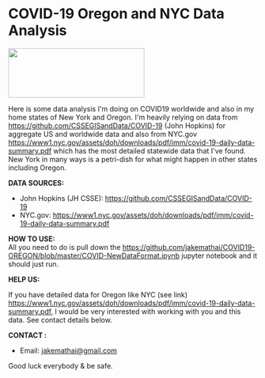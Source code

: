# COVID-19 Oregon and NYC Data Analysis 

<img src="https://00e9e64bacdfc84b2736dd7defcb7d59f681e01a96e199ab7b-apidata.googleusercontent.com/download/storage/v1/b/cloudvision-jm/o/virus.jpg?qk=AD5uMEtDCJaFOSUYbBlMuQJ3Dgaxu9rzrFpUoJiJ2bGtAPc2xgEjJD32WEqTUwZ-JkCJ_XIQAnUz15LcJcq-5OE_rJIRGd1AUOzLeVCCMiVXJjhsAMfSGB0S371RS6P1dcz0iLwQb_htPhhWajnDoUXmwEvYWAZcB8P5GaegQ4T3e3sQAvSmqqIAVOXr4fMJNiHTN_hXHHf63X--zR7t38O-UrU1b0quHJx_mW9_dzd-cPkOIUcSKevZxonBQUdHykZXLzbOL-yZVOu2lvNLHPp-4vfp9CmW2M-cnaRlWfr-OKdJ1WBSwdyWaegltgEv_IyjTMt6NfN71MGZo6lSNrfwENAYiQTK1leKcuplcv4hmTenn_NrNli4bw4RhDcoEs5v96tWo9BRkxpqAWEXuYhj0t7yKx796R5rnOyeqx7MPey4AWP9JJYJ_2XIWdh7FsVhjr0NSU0gyKXrlpQmlOpyncsxXUmDQMvzZQjo60ZkO1ivadMsWM0dg9dk1erttAb-uvzi68nqNO_N9wIv7gxTK7bM7to6s7DvPdCsmzUGNSnf5Ap0Qw6FsUh636cb6No8b3zKIZ7InkODRHSpbrsaEuAW8aPVo-IkhGiI9SlYNILdKWFYSIgLiHwtuhG7AFRzvUqWsUvrgx_S64HWihXWKorttyZkvtNC8rULK4lcWoHDrS3aUekfRt5M2NFxFc_SFCJ7bAZboXlggg6Udl7fsD4r-Cq8KXmqKt1CATDN6cXWFiU9X2vja4cXl8v4KG6ALku_RzNyEsVwxCsiFbusMBOVcTB7wvwc8V7OPPPBx7GJgxtKwmc&isca=1" height="100" width="275">


 Here is some data analysis I'm doing on COVID19 worldwide and also in my home states of New York and Oregon. I'm heavily relying on data from https://github.com/CSSEGISandData/COVID-19 (John Hopkins) for aggregate US and worldwide data and also from NYC.gov https://www1.nyc.gov/assets/doh/downloads/pdf/imm/covid-19-daily-data-summary.pdf which has the most detailed statewide data that I've found. New York in many ways is a petri-dish for what might happen in other states including Oregon.

<b>DATA SOURCES:</b><br>

* John Hopkins (JH CSSE): https://github.com/CSSEGISandData/COVID-19<br>
*  NYC.gov: https://www1.nyc.gov/assets/doh/downloads/pdf/imm/covid-19-daily-data-summary.pdf  <br>

<b>HOW TO USE: </b><br>
 All you need to do is pull down the https://github.com/jakemathai/COVID19-OREGON/blob/master/COVID-NewDataFormat.ipynb jupyter notebook and it should just run.
 
 <b>HELP US:</b><br>
 
If you have detailed data for Oregon like NYC (see link) https://www1.nyc.gov/assets/doh/downloads/pdf/imm/covid-19-daily-data-summary.pdf, I would be very interested with working with you and this data. See contact details below.

<b>CONTACT : </b><br>
* Email: jakemathai@gmail.com <br>

Good luck everybody & be safe.


